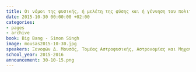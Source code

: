 ```yaml
---
title: Οι νόμοι της φυσικής, ή μελέτη της φύσης και ή γέννηση του πολιτισμού
date: 2015-10-30 00:00:00 +02:00
categories:
- pages
- archive
book: Big Bang - Simon Singh
image: mousas2015-10-30.jpg
speakers: Ξενοφών Δ. Μουσάς, Τομέας Αστροφυσικής, Αστρονομίας και Μηχανικής
school_year: 2015-2016
announcement: 30-10-15.png
---
```


